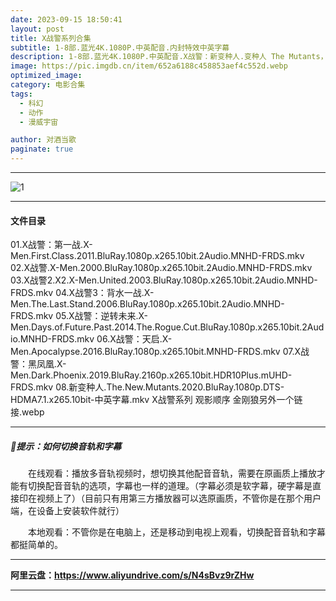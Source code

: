 ```yaml
---
date: 2023-09-15 18:50:41
layout: post
title: X战警系列合集
subtitle: 1-8部.蓝光4K.1080P.中英配音.内封特效中英字幕
description: 1-8部.蓝光4K.1080P.中英配音.X战警：新变种人.变种人 The Mutants，2023年上映，但是目前还没.出了会同步。一般要等上映结束一两个月。......
image: https://pic.imgdb.cn/item/652a6188c458853aef4c552d.webp
optimized_image: 
category: 电影合集
tags:
  - 科幻
  - 动作
  - 漫威宇宙

author: 对酒当歌
paginate: true
---
```

---

![1](https://pic.imgdb.cn/item/652a6188c458853aef4c552d.webp)

---

#### 文件目录

01.X战警：第一战.X-Men.First.Class.2011.BluRay.1080p.x265.10bit.2Audio.MNHD-FRDS.mkv
02.X战警.X-Men.2000.BluRay.1080p.x265.10bit.2Audio.MNHD-FRDS.mkv
03.X战警2.X2.X-Men.United.2003.BluRay.1080p.x265.10bit.2Audio.MNHD-FRDS.mkv
04.X战警3：背水一战.X-Men.The.Last.Stand.2006.BluRay.1080p.x265.10bit.2Audio.MNHD-FRDS.mkv
05.X战警：逆转未来.X-Men.Days.of.Future.Past.2014.The.Rogue.Cut.BluRay.1080p.x265.10bit.2Audio.MNHD-FRDS.mkv
06.X战警：天启.X-Men.Apocalypse.2016.BluRay.1080p.x265.10bit.MNHD-FRDS.mkv
07.X战警：黑凤凰.X-Men.Dark.Phoenix.2019.BluRay.2160p.x265.10bit.HDR10Plus.mUHD-FRDS.mkv
08.新变种人.The.New.Mutants.2020.BluRay.1080p.DTS-HDMA7.1.x265.10bit-中英字幕.mkv
X战警系列 观影顺序 金刚狼另外一个链接.webp

---

##### 🔔提示：如何切换音轨和字幕

　　在线观看：播放多音轨视频时，想切换其他配音音轨，需要在原画质上播放才能有切换配音音轨的选项，字幕也一样的道理。（字幕必须是软字幕，硬字幕是直接印在视频上了）（目前只有用第三方播放器可以选原画质，不管你是在那个用户端，在设备上安装软件就行）

　　本地观看：不管你是在电脑上，还是移动到电视上观看，切换配音音轨和字幕都挺简单的。

---

**阿里云盘：<https://www.aliyundrive.com/s/N4sBvz9rZHw>**

---
